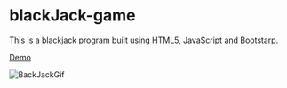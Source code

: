 # blackJack-game
This is a blackjack program built using HTML5, JavaScript and Bootstarp.

[Demo](https://ramezcode1.github.io/blackJack-game/)


![BackJackGif](https://github.com/ramezcode1/blackJack-game/assets/135148978/e0aa9f57-acac-4c9a-a8ef-50f352dbd7e8)

